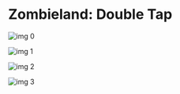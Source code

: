 # Zombieland: Double Tap

![img 0](https://i.imgur.com/8xtERxo.jpg)

![img 1](https://i.imgur.com/vqJTeSy.png)

![img 2](https://i.imgur.com/bvPTvDM.jpg)

![img 3](https://i.imgur.com/POAXuys.png)

